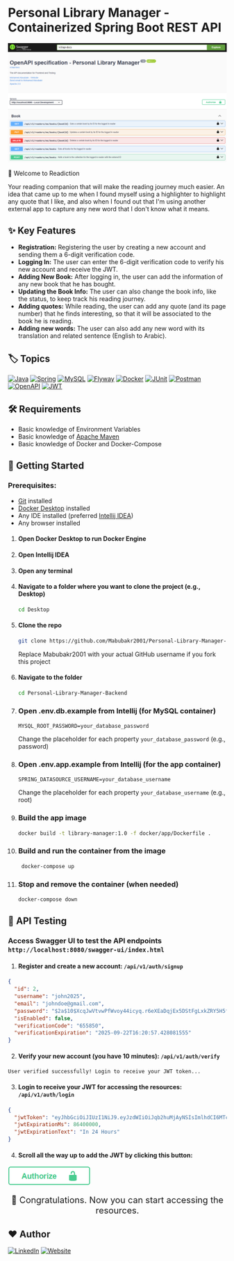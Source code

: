 # Personal Library Manager - Containerized Spring Boot REST API

![Swagger UI](./src/main/resources/static/images/personal-library-manager.png)

👋 Welcome to Readiction

Your reading companion that will make the reading journey much easier. An idea that came up to me when I found myself using a highlighter to highlight any quote
that I like, and also when I found out that I'm using another external app to capture any new word that I don't know what it means.

## ✨ Key Features

- **Registration:** Registering the user by creating a new account and sending them a 6-digit verification code.
- **Logging In:** The user can enter the 6-digit verification code to verify his new account and receive the JWT.
- **Adding New Book:** After logging in, the user can add the information of any new book that he has bought.
- **Updating the Book Info:** The user can also change the book info, like the status, to keep track his reading journey.
- **Adding quotes:** While reading, the user can add any quote (and its page number) that he finds interesting, so that it will be associated to the book he is
  reading.
- **Adding new words:** The user can also add any new word with its translation and related sentence (English to Arabic).

## 🏷️ Topics

[![Java](https://img.shields.io/badge/Java-%23EA8C10.svg?style=flat-square&logo=openjdk&logoColor=white)](https://www.java.com/en/)
[![Spring](https://img.shields.io/badge/Spring-%236DB33F.svg?style=flat-square&logo=spring&logoColor=white)](https://spring.io/)
[![MySQL](https://img.shields.io/badge/MySQL-%233E6E93.svg?style=flat-square&logo=mysql&logoColor=white)](https://www.mysql.com/)
[![Flyway](https://img.shields.io/badge/Flyway-%23CC0200.svg?style=flat-square&logo=flyway&logoColor=white)](https://www.red-gate.com/products/flyway/community/)
[![Docker](https://img.shields.io/badge/Docker-%230D4DF2.svg?style=flat-square&logo=docker&logoColor=white)](https://www.docker.com/)
[![JUnit](https://img.shields.io/badge/JUnit_5-%23D54E48.svg?style=flat-square&logo=junit5&logoColor=white)](https://junit.org/)
[![Postman](https://img.shields.io/badge/Postman-%23FF6C37.svg?style=flat-square&logo=postman&logoColor=white)](https://www.postman.com/)
[![OpenAPI](https://img.shields.io/badge/OpenAPI-%236BA539.svg?style=flat-square&logo=openapiinitiative&logoColor=white)](https://www.openapis.org/)
[![JWT](https://img.shields.io/badge/JWT-%23FA015B.svg?style=flat-square&logo=jsonwebtokens&logoColor=white)](https://www.jwt.io/introduction#what-is-json-web-token)

## 🛠️ Requirements

- Basic knowledge of Environment Variables
- Basic knowledge of [Apache Maven](https://maven.apache.org/)
- Basic knowledge of Docker and Docker-Compose

## 🚀 Getting Started

### Prerequisites:

- [Git](https://git-scm.com/) installed
- [Docker Desktop](https://docs.docker.com/get-started/get-docker/) installed
- Any IDE installed (preferred [Intellij IDEA](https://www.jetbrains.com/idea/))
- Any browser installed

1. #### Open Docker Desktop to run Docker Engine
2. #### Open Intellij IDEA
3. #### Open any terminal

4. #### Navigate to a folder where you want to clone the project (e.g., Desktop)

    ```bash
    cd Desktop
    ```

5. #### Clone the repo

    ```bash
    git clone https://github.com/Mabubakr2001/Personal-Library-Manager-Backend.git
    ```
   Replace Mabubakr2001 with your actual GitHub username if you fork this project

6. #### Navigate to the folder

    ```bash
    cd Personal-Library-Manager-Backend
    ```

7. ### Open .env.db.example from Intellij (for MySQL container)

   ```
   MYSQL_ROOT_PASSWORD=your_database_password
   ```
   Change the placeholder for each property ```your_database_password``` (e.g., password)

8. ### Open .env.app.example from Intellij (for the app container)

   ```
   SPRING_DATASOURCE_USERNAME=your_database_username
   ```
   Change the placeholder for each property ```your_database_username``` (e.g., root)

9. ### Build the app image

   ```bash
   docker build -t library-manager:1.0 -f docker/app/Dockerfile .
   ```

10. ### Build and run the container from the image

      ```bash
       docker-compose up
      ```

11. ### Stop and remove the container (when needed)
      ```bash
      docker-compose down
      ```

## 🎯 API Testing

### Access Swagger UI to test the API endpoints ```http://localhost:8080/swagger-ui/index.html```

1. #### Register and create a new account: ```/api/v1/auth/signup```

```json
{
  "id": 2,
  "username": "john2025",
  "email": "johndoe@gmail.com",
  "password": "$2a$10$XcqJwVtvwPfWvoy44icyq.r6eXEaDqjEx5DStFgLxkZRY5H5fP4yW",
  "isEnabled": false,
  "verificationCode": "655850",
  "verificationExpiration": "2025-09-22T16:20:57.428081555"
}
```

2. #### Verify your new account (you have 10 minutes): ```/api/v1/auth/verify```

```
User verified successfully! Login to receive your JWT token...
```

3. #### Login to receive your JWT for accessing the resources: ```/api/v1/auth/login```

```json
{
  "jwtToken": "eyJhbGciOiJIUzI1NiJ9.eyJzdWIiOiJqb2huMjAyNSIsImlhdCI6MTc1ODU1Nzc0OCwiZXhwIjoxNzU4NjQ0MTQ4fQ.7v0hvrldP_CnpECn3D1lACztvwn3OhgZR1jA9_ZRN94",
  "jwtExpirationMs": 86400000,
  "jwtExpirationText": "In 24 Hours"
}
```

4. #### Scroll all the way up to add the JWT by clicking this button:

<div>
  <img src="./src/main/resources/static/images/jwt.png" alt="Authorize button">
</div>

<p align="center" style="font-size: 20px">🎉 Congratulations. Now you can start accessing the resources.</p>

## ❤️ Author

[![LinkedIn](https://img.shields.io/badge/LinkedIn-%230077B5.svg?style=flat-square)](https://www.linkedin.com/in/moaboubakr2001/)
[![Website](https://img.shields.io/badge/Website-%23263538.svg?style=flat-square)](https://bakr-portfolio.web.app/)